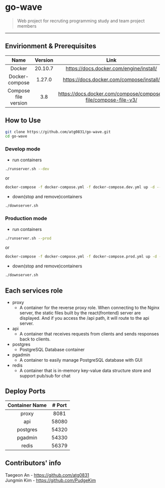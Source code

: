 # go-wave
> Web project for recruting programming study and team project members
---

## Envirionment & Prerequisites

| Name | Version | Link |
|:-:|:-:|:-:|
| Docker | 20.10.7 | <https://docs.docker.com/engine/install/> |
| Docker-compose | 1.27.0 | <https://docs.docker.com/compose/install/> |
| Compose file version | 3.8 | <https://docs.docker.com/compose/compose-file/compose-file-v3/> |


## How to Use

```bash
git clone https://github.com/atg0831/go-wave.git
cd go-wave
```
### Develop mode
- run containers
```bash
./runserver.sh --dev 
```

or

```bash
docker-compose -f docker-compose.yml -f docker-compose.dev.yml up -d --build
```

- down(stop and remove)containers
```bash
./downserver.sh 
```

### Production mode
- run containers
```bash
./runserver.sh --prod 
```

or

```bash
docker-compose -f docker-compose.yml -f docker-compose.prod.yml up -d --build
```

- down(stop and remove)containers
```bash
./downserver.sh 
```

## Each services role
- proxy 
   - A container for the reverse proxy role. When connecting to the Nginx server, the static files built by the react(frontend) server are displayed. And if you access the /api path, it will route to the api server.
- api
   - A container that receives requests from clients and sends responses back to clients.
- postgres
   - PostgreSQL Database container
- pgadmin
   - A container to easily manage PostgreSQL database with GUI
- redis
   - A container that is in-memory key-value data structure store and support pub/sub for chat


## Deploy Ports

|Container Name |  # Port   |
|:-------------:|:---------:|
|   proxy       |   8081    |
|   api         |   58080   |
|   postgres    |   54320   |
|   pgadmin     |   54330   |
|   redis       |   56379   |


## Contributors' info
  
Taegeon An - <https://github.com/atg0831>  
Jungmin Kim - <https://github.com/PudgeKim>
